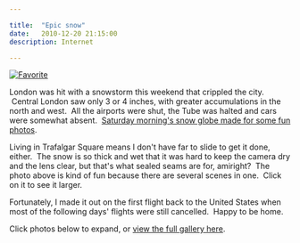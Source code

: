 ```yaml
---

title:  "Epic snow"
date:   2010-12-20 21:15:00
description: Internet

---
```


<a data-flickr-embed="true"  href="https://www.flickr.com/photos/benmurray/5283485731/in/album-72157625528944431/" title="Favorite"><img src="https://farm6.staticflickr.com/5170/5283485731_4a39f0c3fe_z.jpg" class="wide-img" alt="Favorite"></a><script async src="//embedr.flickr.com/assets/client-code.js" charset="utf-8"></script>

London was hit with a snowstorm this weekend that crippled the city.  Central London saw only 3 or 4 inches, with greater accumulations in the north and west.  All the airports were shut, the Tube was halted and cars were somewhat absent.  [Saturday morning's snow globe made for some fun photos](http://www.flickr.com/photos/benmurray/sets/72157625528944431/with/5284089940/).

Living in Trafalgar Square means I don't have far to slide to get it done, either.  The snow is so thick and wet that it was hard to keep the camera dry and the lens clear, but that's what sealed seams are for, amiright?  The photo above is kind of fun because there are several scenes in one.  Click on it to see it larger.

Fortunately, I made it out on the first flight back to the United States when most of the following days' flights were still cancelled.  Happy to be home.

Click photos below to expand, or [view the full gallery here](http://photos.benmurray.us/Travel/Winter-in-London/i-sq98pFF_).
